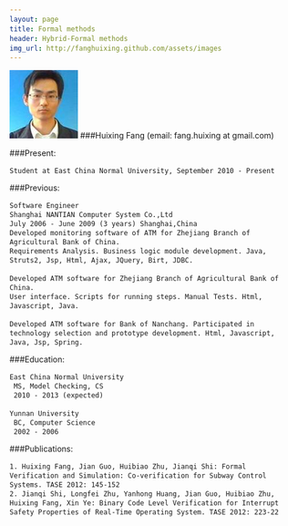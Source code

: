 ```yaml
---
layout: page
title: Formal methods
header: Hybrid-Formal methods
img_url: http://fanghuixing.github.com/assets/images
---
```

![Huixing Fang](assets/images/13238568880001740m.jpg)
###Huixing Fang (email: fang.huixing at gmail.com)

	

###Present:

    Student at East China Normal University, September 2010 - Present

###Previous:

    Software Engineer
    Shanghai NANTIAN Computer System Co.,Ltd
    July 2006 - June 2009 (3 years) Shanghai,China
    Developed monitoring software of ATM for Zhejiang Branch of Agricultural Bank of China. 
    Requirements Analysis. Business logic module development. Java, Struts2, Jsp, Html, Ajax, JQuery, Birt, JDBC.

    Developed ATM software for Zhejiang Branch of Agricultural Bank of China.
    User interface. Scripts for running steps. Manual Tests. Html, Javascript, Java.

    Developed ATM software for Bank of Nanchang. Participated in technology selection and prototype development. Html, Javascript, Java, Jsp, Spring.


###Education:

    East China Normal University
     MS, Model Checking, CS
     2010 - 2013 (expected)
	
    Yunnan University
     BC, Computer Science
     2002 - 2006
	

###Publications:

    1. Huixing Fang, Jian Guo, Huibiao Zhu, Jianqi Shi: Formal Verification and Simulation: Co-verification for Subway Control Systems. TASE 2012: 145-152
    2. Jianqi Shi, Longfei Zhu, Yanhong Huang, Jian Guo, Huibiao Zhu, Huixing Fang, Xin Ye: Binary Code Level Verification for Interrupt Safety Properties of Real-Time Operating System. TASE 2012: 223-22



